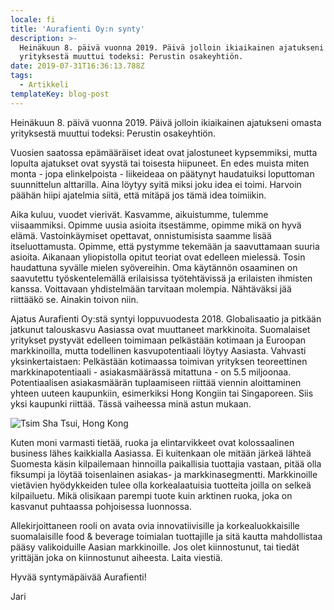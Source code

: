 ```yaml
---
locale: fi
title: 'Aurafienti Oy:n synty'
description: >-
  Heinäkuun 8. päivä vuonna 2019. Päivä jolloin ikiaikainen ajatukseni omasta
  yrityksestä muuttui todeksi: Perustin osakeyhtiön.
date: 2019-07-31T16:36:13.788Z
tags:
  - Artikkeli
templateKey: blog-post
---
```

Heinäkuun 8. päivä vuonna 2019. Päivä jolloin ikiaikainen ajatukseni omasta yrityksestä muuttui todeksi: Perustin osakeyhtiön.

Vuosien saatossa epämääräiset ideat ovat jalostuneet kypsemmiksi, mutta lopulta ajatukset ovat syystä tai toisesta hiipuneet. En edes muista miten monta - jopa elinkelpoista - liikeideaa  on päätynyt haudatuiksi loputtoman suunnittelun alttarilla. Aina löytyy syitä miksi joku idea ei toimi. Harvoin päähän hiipi ajatelmia siitä, että mitäpä jos tämä idea toimiikin. 

Aika kuluu, vuodet vierivät. Kasvamme, aikuistumme, tulemme viisaammiksi. Opimme uusia asioita itsestämme, opimme mikä on hyvä elämä. Vastoinkäymiset opettavat, onnistumisista saamme lisää itseluottamusta. Opimme, että pystymme tekemään ja saavuttamaan suuria asioita. Aikanaan yliopistolla opitut teoriat ovat edelleen mielessä. Tosin haudattuna syvälle mielen syövereihin. Oma käytännön osaaminen on saavutettu työskentelemällä erilaisissa työtehtävissä ja erilaisten ihmisten kanssa. Voittavaan yhdistelmään tarvitaan molempia. Nähtäväksi jää riittääkö se. Ainakin toivon niin. 

Ajatus Aurafienti Oy:stä syntyi loppuvuodesta 2018. Globalisaatio ja pitkään jatkunut talouskasvu Aasiassa ovat muuttaneet markkinoita. Suomalaiset yritykset pystyvät edelleen toimimaan pelkästään kotimaan ja Euroopan markkinoilla, mutta todellinen kasvupotentiaali löytyy Aasiasta. Vahvasti yksinkertaistaen: Pelkästään kotimaassa toimivan yrityksen teoreettinen markkinapotentiaali - asiakasmäärässä mitattuna - on 5.5 miljoonaa. Potentiaalisen asiakasmäärän tuplaamiseen riittää viennin aloittaminen yhteen uuteen kaupunkiin, esimerkiksi Hong Kongiin tai Singaporeen. Siis yksi kaupunki riittää. Tässä vaiheessa minä astun mukaan. 

![](/assets/tsimshatsui_hongkong.jpg "Tsim Sha Tsui, Hong Kong")

Kuten moni varmasti tietää, ruoka ja elintarvikkeet ovat kolossaalinen business lähes kaikkialla Aasiassa. Ei kuitenkaan ole mitään järkeä lähteä Suomesta käsin kilpailemaan hinnoilla paikallisia tuottajia vastaan, pitää olla fiksumpi ja löytää toisenlainen asiakas- ja markkinasegmentti. Markkinoille vietävien hyödykkeiden tulee olla korkealaatuisia tuotteita joilla on selkeä kilpailuetu. Mikä olisikaan parempi tuote kuin arktinen ruoka, joka on kasvanut puhtaassa pohjoisessa luonnossa. 

Allekirjoittaneen rooli on avata ovia innovatiivisille ja korkealuokkaisille suomalaisille food & beverage toimialan tuottajille ja sitä kautta mahdollistaa pääsy valikoiduille Aasian markkinoille. Jos olet kiinnostunut, tai tiedät yrittäjän joka on kiinnostunut aiheesta. Laita viestiä. 

Hyvää syntymäpäivää Aurafienti!

Jari
